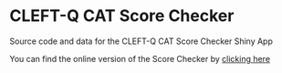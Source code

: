 # CLEFT-Q CAT Score Checker
 Source code and data for the CLEFT-Q CAT Score Checker Shiny App

You can find the online version of the Score Checker by [clicking here](https://conrad-harrison.shinyapps.io/CLEFT-Q-CAT-Score-Checker/)
